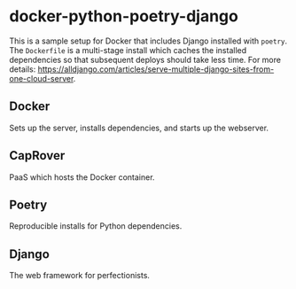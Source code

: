 # docker-python-poetry-django

This is a sample setup for Docker that includes Django installed with `poetry`. The `Dockerfile` is a multi-stage install which caches the installed dependencies so that subsequent deploys should take less time. For more details: https://alldjango.com/articles/serve-multiple-django-sites-from-one-cloud-server.

## Docker

Sets up the server, installs dependencies, and starts up the webserver.

## CapRover

PaaS which hosts the Docker container.

## Poetry

Reproducible installs for Python dependencies.

## Django

The web framework for perfectionists.
